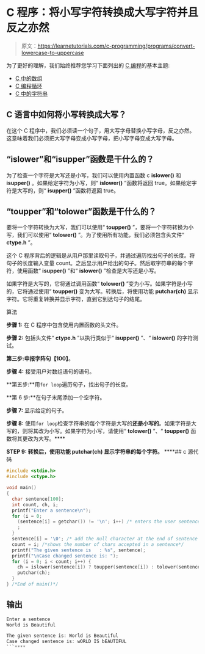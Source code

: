 # C 程序：将小写字符转换成大写字符并且反之亦然

> 原文：<https://learnetutorials.com/c-programming/programs/convert-lowercase-to-uppercase>

为了更好的理解，我们始终推荐您学习下面列出的 [C 编程](../ "C programming")的基本主题:

*   [C 中的数组](../../c-programming/array)
*   [C 编程循环](../../c-programming/loops "C programming loops")
*   [C 中的字符串](../../c-programming/strings)

## C 语言中如何将小写转换成大写？

在这个 C 程序中，我们必须读一个句子，用大写字母替换小写字母，反之亦然。这意味着我们必须把大写字母变成小写字母，把小写字母变成大写字母。

## “islower”和“isupper”函数是干什么的？

为了检查一个字符是大写还是小写，我们可以使用内置函数 c **islower()** 和 **isupper()** 。如果给定字符为小写，则“ **islower()** ”函数将返回 true。如果给定字符是大写的，则“ **isupper()** ”函数将返回 true。

## “toupper”和“tolower”函数是干什么的？

要将一个字符转换为大写，我们可以使用“ **toupper()** ”，要将一个字符转换为小写，我们可以使用“ **tolower()** ”。为了使用所有功能，我们必须包含头文件“ **ctype.h** ”。

这个 C 程序背后的逻辑是从用户那里读取句子，并通过遍历找出句子的长度。将句子的长度输入变量 count。之后显示用户给出的句子。然后取字符串的每个字符，使用函数“ **isupper()** ”和“ **islower()** ”检查是大写还是小写。

如果字符是大写的，它将通过调用函数“ **tolower()** ”变为小写。如果字符是小写的，它将通过使用“ **toupper()** 变为大写。转换后，将使用功能 **putchar(ch)** 显示字符。它将重复转换并显示字符，直到它到达句子的结尾。

算法

**步骤 1:** 在 C 程序中包含使用内置函数的头文件。

**步骤 2:** 包括头文件“ **ctype.h** ”以执行类似于“ **isupper()** ”、“ **islower()** 的字符测试。

**第三步:**申报字阵**句【100】**。

**步骤 4:** 接受用户对数组语句的语句。

**第五步:**用`for loop`遍历句子，找出句子的长度。

**第 6 步:**在句子末尾添加一个空字符。

**步骤 7:** 显示给定的句子。

**步骤 8:** 使用`for loop`检查字符串的每个字符是大写的**还是小写的**。如果字符是大写的，则将其改为小写。如果字符为小写，请使用“ **tolower()** ”、“ **toupper()** 函数将其更改为大写。****

 ******STEP 9:** 转换后，使用功能 **putchar(ch)** 显示字符串的每个字符。****  ****## c 源代码

```c
#include <stdio.h>
#include <ctype.h>

void main()
{
  char sentence[100];
  int count, ch, i;
  printf("Enter a sentence\n");
  for (i = 0;
    (sentence[i] = getchar()) != '\n'; i++) /* enters the user sentence to change the case*/ {
    ;
  }
  sentence[i] = '\0'; /* add the null character at the end of sentence */
  count = i; /*shows the number of chars accepted in a sentence*/
  printf("The given sentence is   : %s", sentence);
  printf("\nCase changed sentence is: ");
  for (i = 0; i < count; i++) {
    ch = islower(sentence[i]) ? toupper(sentence[i]) : tolower(sentence[i]); /* check each letter of sentence using islower function if it is lowercase use toupper function to change it to uppercase else use tolower function to change uppercase to lowercase */
    putchar(ch);
  }
} /*End of main()*/

```

## 输出

```c
Enter a sentence
World is Beautiful

The given sentence is: World is Beautiful
Case changed sentence is: wORLD IS bEAUTIFUL
```****
